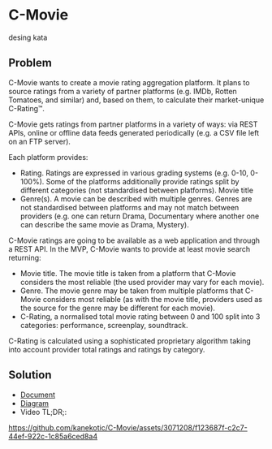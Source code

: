 # C-Movie

desing kata

## Problem
C-Movie wants to create a movie rating aggregation platform. It plans to source ratings from a variety of partner platforms (e.g. IMDb, Rotten Tomatoes, and similar) and, based on them, to calculate their market-unique C-Rating™.

C-Movie gets ratings from partner platforms in a variety of ways: via REST APIs, online or offline data feeds generated periodically (e.g. a CSV file left on an FTP server).

Each platform provides:
- Rating. Ratings are expressed in various grading systems (e.g. 0-10, 0-100%). Some of the platforms additionally provide ratings split by different categories (not standardised between platforms). 
Movie title
- Genre(s). A movie can be described with multiple genres. Genres are not standardised between platforms and may not match between providers (e.g. one can return Drama, Documentary where another one can describe the same movie as Drama, Mystery).


C-Movie ratings are going to be available as a web application and through a REST API. In the MVP, C-Movie wants to provide at least movie search returning:

- Movie title. The movie title is taken from a platform that C-Movie considers the most reliable (the used provider may vary for each movie).
- Genre. The movie genre may be taken from multiple platforms that C-Movie considers most reliable (as with the movie title, providers used as the source for the genre may be different for each movie).
- C-Rating, a normalised total movie rating between 0 and 100 split into 3 categories: performance, screenplay, soundtrack.


C-Rating is calculated using a sophisticated proprietary algorithm taking into account provider total ratings and ratings by category.

## Solution

- [Document](./solution.md)
- [Diagram](https://excalidraw.com/#json=MN42XnDyBh8kBJoctww1L,aoJcus8GY3SUP94axCQ_bQ)
- Video TL;DR;:

https://github.com/kanekotic/C-Movie/assets/3071208/f123687f-c2c7-44ef-922c-1c85a6ced8a4



